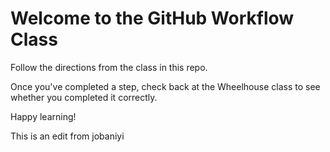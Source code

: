 # Welcome to the GitHub Workflow Class

Follow the directions from the class in this repo.

Once you've completed a step, check back at the Wheelhouse class to see whether you completed it correctly.

Happy learning!

This is an edit from jobaniyi
